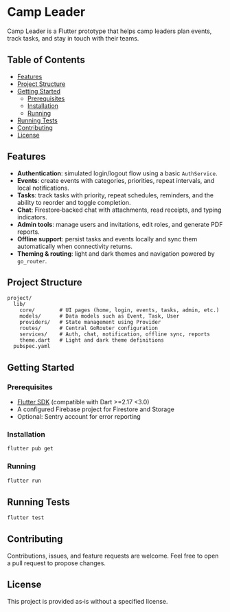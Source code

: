 # Camp Leader

Camp Leader is a Flutter prototype that helps camp leaders plan events, track tasks, and stay in touch with their teams.

## Table of Contents
- [Features](#features)
- [Project Structure](#project-structure)
- [Getting Started](#getting-started)
  - [Prerequisites](#prerequisites)
  - [Installation](#installation)
  - [Running](#running)
- [Running Tests](#running-tests)
- [Contributing](#contributing)
- [License](#license)

## Features
- **Authentication**: simulated login/logout flow using a basic `AuthService`.
- **Events**: create events with categories, priorities, repeat intervals, and local notifications.
- **Tasks**: track tasks with priority, repeat schedules, reminders, and the ability to reorder and toggle completion.
- **Chat**: Firestore‑backed chat with attachments, read receipts, and typing indicators.
- **Admin tools**: manage users and invitations, edit roles, and generate PDF reports.
- **Offline support**: persist tasks and events locally and sync them automatically when connectivity returns.
- **Theming & routing**: light and dark themes and navigation powered by `go_router`.

## Project Structure
```
project/
  lib/
    core/        # UI pages (home, login, events, tasks, admin, etc.)
    models/      # Data models such as Event, Task, User
    providers/   # State management using Provider
    routes/      # Central GoRouter configuration
    services/    # Auth, chat, notification, offline sync, reports
    theme.dart   # Light and dark theme definitions
  pubspec.yaml
```

## Getting Started

### Prerequisites
- [Flutter SDK](https://flutter.dev) (compatible with Dart >=2.17 <3.0)
- A configured Firebase project for Firestore and Storage
- Optional: Sentry account for error reporting

### Installation
```bash
flutter pub get
```

### Running
```bash
flutter run
```

## Running Tests
```bash
flutter test
```

## Contributing
Contributions, issues, and feature requests are welcome. Feel free to open a pull request to propose changes.

## License
This project is provided as‑is without a specified license.
